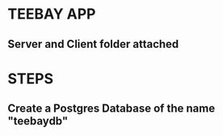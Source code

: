 # TEEBAY APP
## Server and Client folder attached

# STEPS
## Create a Postgres Database of the name "teebaydb"